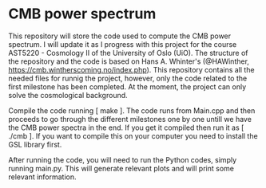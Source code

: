 # CMB power spectrum
This repository will store the code used to compute the CMB power spectrum. I will update it as I progress with this project for the course AST5220 - Cosmology II of the University of Oslo (UiO). The structure of the repository and the code is based on Hans A. Whinter's (@HAWinther, https://cmb.wintherscoming.no/index.php). This repository contains all the needed files for runnig the project, however, only the code related to the first milestone has been completed. At the moment, the project can only solve the cosmological background.

Compile the code running [ make ]. The code runs from Main.cpp and then proceeds to go through the different milestones one by one untill we have the CMB power spectra in the end. If you get it compiled then run it as [ ./cmb ]. If you want to compile this on your computer you need to install the GSL library first.

After running the code, you will need to run the Python codes, simply running main.py. This will generate relevant plots and will print some relevant information.
